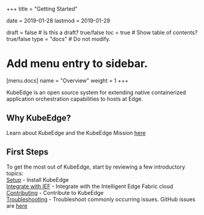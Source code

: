 +++
title = "Getting Started"

date = 2019-01-28
lastmod = 2019-01-29

draft = false  # Is this a draft? true/false
toc = true  # Show table of contents? true/false
type = "docs"  # Do not modify.

# Add menu entry to sidebar.
[menu.docs]
  name = "Overview"
  weight = 1
+++

KubeEdge is an open source system for extending native containerized application orchestration capabilities to hosts at Edge.

## Why KubeEdge?
Learn about KubeEdge and the KubeEdge Mission [here](/en/docs/kubeedge/)  

## First Steps  
To get the most out of KubeEdge, start by reviewing a few introductory topics:  
[Setup](/en/docs/setup/) - Install KubeEdge  
[Integrate with IEF](/en/docs/setup/) - Integrate with the Intelligent Edge Fabric cloud  
[Contributing](/en/docs/contributing/) - Contribute to KubeEdge  
[Troubleshooting](/en/docs/troubleshooting) - Troubleshoot commonly occurring issues. GitHub issues are [here](https://github.com/kubeedge/kubeedge/issues)  

